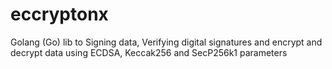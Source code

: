 # eccryptonx
Golang (Go) lib to Signing data, Verifying digital signatures and encrypt and decrypt data using ECDSA, Keccak256 and SecP256k1 parameters
